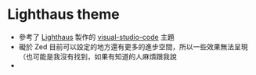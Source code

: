 # Lighthaus theme

- 參考了 [Lighthaus](https://github.com/lighthaus-theme) 製作的 [visual-studio-code](https://github.com/lighthaus-theme/visual-studio-code) 主題
- 礙於 Zed 目前可以設定的地方還有更多的進步空間，所以一些效果無法呈現（也可能是我沒有找到，如果有知道的人麻煩跟我說
- 
